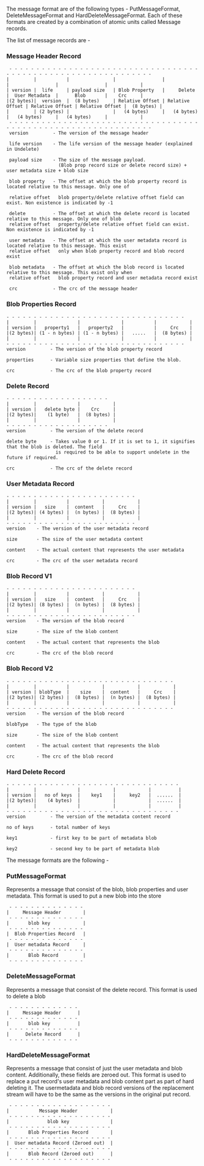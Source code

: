 The message format are of the following types - PutMessageFormat, DeleteMessageFormat and HardDeleteMessageFormat. Each of these formats are created by a combination of atomic units called Message records. 

The list of message records are -

### Message Header Record

     - - - - - - - - - - - - - - - - - - - - - - - - - - - - - - - - - - - - - - - - - - - - - - - - - - - - - - - - - - - - - -
    |         |           |                |                 |                 |                 |                 |            |
    | version |  life     | payload size   | Blob Property   |     Delete      |  User Metadata  |      Blob       |    Crc     |
    |(2 bytes)|  version  |  (8 bytes)     | Relative Offset | Relative Offset | Relative Offset | Relative Offset |  (8 bytes) |
    |         | (2 bytes) |                |   (4 bytes)     |   (4 bytes)     |   (4 bytes)     |   (4 bytes)     |            |
     - - - - - - - - - - - - - - - - - - - - - - - - - - - - - - - - - - - - - - - - - - - - - - - - - - - - - - - - - - - - - - 
     version         - The version of the message header
     
     life version    - The life version of the message header (explained in Undelete)

     payload size    - The size of the message payload.
                       (Blob prop record size or delete record size) + user metadata size + blob size
     
     blob property   - The offset at which the blob property record is located relative to this message. Only one of
     
     relative offset   blob property/delete relative offset field can exist. Non existence is indicated by -1
     
     delete          - The offset at which the delete record is located relative to this message. Only one of blob
     relative offset   property/delete relative offset field can exist. Non existence is indicated by -1
   
     user metadata   - The offset at which the user metadata record is located relative to this message. This exist
     relative offset   only when blob property record and blob record exist
   
     blob metadata   - The offset at which the blob record is located relative to this message. This exist only when
     relative offset   blob property record and user metadata record exist
   
     crc             - The crc of the message header

### Blob Properties Record

    - - - - - - - - - - - - - - - - - - - - - - - - - - - - - - - - -
    |         |               |               |           |            |
    | version |   property1   |   property2   |           |     Crc    |
    |(2 bytes)| (1 - n bytes) | (1 - n bytes) |   .....   |  (8 bytes) |
    |         |               |               |           |            |
    - - - - - - - - - - - - - - - - - - - - - - - - - - - - - - - - -
    version         - The version of the blob property record
   
    properties      - Variable size properties that define the blob.
   
    crc             - The crc of the blob property record


### Delete Record
    - - - - - - - - - - - - - - - - - - -
    |         |               |            |
    | version |   delete byte |    Crc     |
    |(2 bytes)|    (1 byte)   |  (8 bytes) |
    |         |               |            |
    - - - - - - - - - - - - - - - - - - -
    version         - The version of the delete record
   
    delete byte     - Takes value 0 or 1. If it is set to 1, it signifies that the blob is deleted. The field
                      is required to be able to support undelete in the future if required.
   
    crc             - The crc of the delete record


### User Metadata Record

    - - - - - - - - - - - - - - - - - - - - - - - -
    |         |           |            |            |
    | version |   size    |  content   |     Crc    |
    |(2 bytes)| (4 bytes) |  (n bytes) |  (8 bytes) |
    |         |           |            |            |
    - - - - - - - - - - - - - - - - - - - - - - - -
    version    - The version of the user metadata record
   
    size       - The size of the user metadata content
   
    content    - The actual content that represents the user metadata
   
    crc        - The crc of the user metadata record

### Blob Record V1
    - - - - - - - - - - - - - - - - - - - - - - - -
    |         |           |            |            |
    | version |   size    |  content   |     Crc    |
    |(2 bytes)| (8 bytes) |  (n bytes) |  (8 bytes) |
    |         |           |            |            |
    - - - - - - - - - - - - - - - - - - - - - - - -
    version    - The version of the blob record
   
    size       - The size of the blob content
   
    content    - The actual content that represents the blob
   
    crc        - The crc of the blob record
   
### Blob Record V2

    - - - - - - - - - - - - - - - - - - - - - - - - - - - - - - -
    |         |           |            |            |            |
    | version | blobType  |    size    |  content   |     Crc    |
    |(2 bytes)| (2 bytes) |  (8 bytes) |  (n bytes) |  (8 bytes) |
    |         |           |            |            |            |
    - - - - - - - - - - - - - - - - - - - - - - - - - - - - - - -
    version    - The version of the blob record
   
    blobType   - The type of the blob
   
    size       - The size of the blob content
   
    content    - The actual content that represents the blob
   
    crc        - The crc of the blob record

### Hard Delete Record

    - - - - - - - - - - - - - - - - - - - - - - - - - - - - - - - -
    |         |               |            |            |          |
    | version |   no of keys  |    key1    |     key2   |  ......  |
    |(2 bytes)|    (4 bytes)  |            |            |  ......  |
    |         |               |            |            |          |
    - - - - - - - - - - - - - - - - - - - - - - - - - - - - - - - -
    version         - The version of the metadata content record
   
    no of keys      - total number of keys
   
    key1            - first key to be part of metadata blob
   
    key2            - second key to be part of metadata blob


The message formats are the following -

### PutMessageFormat

Represents a message that consist of the blob, blob properties and user metadata.
This format is used to put a new blob into the store
 
     - - - - - - - - - - - - - -
    |     Message Header        |
     - - - - - - - - - - - - - -
    |       blob key            |
     - - - - - - - - - - - - - -
    |  Blob Properties Record   |
     - - - - - - - - - - - - - -
    |  User metadata Record     |
     - - - - - - - - - - - - - -
    |       Blob Record         |
     - - - - - - - - - - - - - -

### DeleteMessageFormat

Represents a message that consist of the delete record.
This format is used to delete a blob
 
     - - - - - - - - - - - - -
    |     Message Header      |
     - - - - - - - - - - - - -
    |       blob key          |
     - - - - - - - - - - - - -
    |      Delete Record      |
     - - - - - - - - - - - - -

### HardDeleteMessageFormat

Represents a message that consist of just the user metadata and blob content. Additionally, these fields are zeroed out.
This format is used to replace a put record's user metadata and blob content part as part of hard deleting it.
The usermetadata and blob record versions of the replacement stream will have to be the same as the versions in
the original put record.  
 
     - - - - - - - - - - - - - - - - - - -
    |           Message Header            |
     - - - - - - - - - - - - - - - - - - -
    |              blob key               |
     - - - - - - - - - - - - - - - - - - -
    |       Blob Properties Record        |
     - - - - - - - - - - - - - - - - - - -
    |  User metadata Record (Zeroed out)  |
     - - - - - - - - - - - - - - - - - - -
    |       Blob Record (Zeroed out)      |
     - - - - - - - - - - - - - - - - - - -